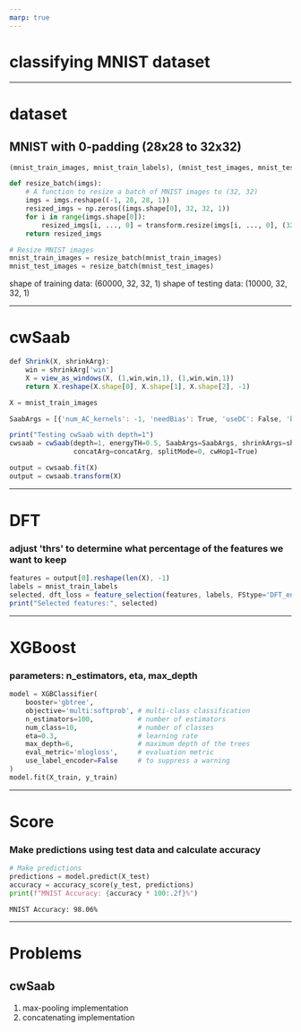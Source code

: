 ```yaml
---
marp: true
---
```


# classifying MNIST dataset

---

# dataset

## MNIST with 0-padding (28x28 to 32x32)

```python
(mnist_train_images, mnist_train_labels), (mnist_test_images, mnist_test_labels) = keras.datasets.mnist.load_data()

def resize_batch(imgs):
    # A function to resize a batch of MNIST images to (32, 32)
    imgs = imgs.reshape((-1, 28, 28, 1))
    resized_imgs = np.zeros((imgs.shape[0], 32, 32, 1))
    for i in range(imgs.shape[0]):
        resized_imgs[i, ..., 0] = transform.resize(imgs[i, ..., 0], (32, 32))
    return resized_imgs

# Resize MNIST images
mnist_train_images = resize_batch(mnist_train_images)
mnist_test_images = resize_batch(mnist_test_images)
```

shape of training data: (60000, 32, 32, 1)
shape of testing data: (10000, 32, 32, 1)

---

# cwSaab

```javascript
def Shrink(X, shrinkArg):
    win = shrinkArg['win']
    X = view_as_windows(X, (1,win,win,1), (1,win,win,1))
    return X.reshape(X.shape[0], X.shape[1], X.shape[2], -1)
```


```javascript
X = mnist_train_images

SaabArgs = [{'num_AC_kernels': -1, 'needBias': True, 'useDC': False, 'batch': None}]

print("Testing cwSaab with depth=1")
cwsaab = cwSaab(depth=1, energyTH=0.5, SaabArgs=SaabArgs, shrinkArgs=shrinkArgs,
                concatArg=concatArg, splitMode=0, cwHop1=True)

output = cwsaab.fit(X)
output = cwsaab.transform(X)
```

---

# DFT

### adjust 'thrs' to determine what percentage of the features we want to keep

```javascript
features = output[0].reshape(len(X), -1)
labels = mnist_train_labels
selected, dft_loss = feature_selection(features, labels, FStype='DFT_entropy', thrs=0.8, B=16)
print("Selected features:", selected)
```

---

# XGBoost

### parameters: n_estimators, eta, max_depth

```py
model = XGBClassifier(
    booster='gbtree',
    objective='multi:softprob', # multi-class classification
    n_estimators=100,           # number of estimators
    num_class=10,               # number of classes
    eta=0.3,                    # learning rate
    max_depth=6,                # maximum depth of the trees
    eval_metric='mlogloss',     # evaluation metric
    use_label_encoder=False     # to suppress a warning
)
model.fit(X_train, y_train)
```

---

# Score

### Make predictions using test data and calculate accuracy

```python
# Make predictions
predictions = model.predict(X_test)
accuracy = accuracy_score(y_test, predictions)
print(f"MNIST Accuracy: {accuracy * 100:.2f}%")
```

```
MNIST Accuracy: 98.06%
```

---

# Problems

## cwSaab
1. max-pooling implementation
2. concatenating implementation